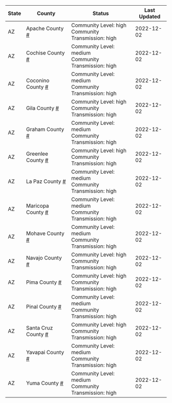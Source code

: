State | County | Status | Last Updated
--- | --- | --- | --- 
AZ | Apache County <a href="#apache_county">#</a> | <a name="apache_county"></a>Community Level: high<br/>Community Transmission: high | 2022-12-02
AZ | Cochise County <a href="#cochise_county">#</a> | <a name="cochise_county"></a>Community Level: medium<br/>Community Transmission: high | 2022-12-02
AZ | Coconino County <a href="#coconino_county">#</a> | <a name="coconino_county"></a>Community Level: medium<br/>Community Transmission: high | 2022-12-02
AZ | Gila County <a href="#gila_county">#</a> | <a name="gila_county"></a>Community Level: high<br/>Community Transmission: high | 2022-12-02
AZ | Graham County <a href="#graham_county">#</a> | <a name="graham_county"></a>Community Level: medium<br/>Community Transmission: high | 2022-12-02
AZ | Greenlee County <a href="#greenlee_county">#</a> | <a name="greenlee_county"></a>Community Level: high<br/>Community Transmission: high | 2022-12-02
AZ | La Paz County <a href="#la_paz_county">#</a> | <a name="la_paz_county"></a>Community Level: medium<br/>Community Transmission: high | 2022-12-02
AZ | Maricopa County <a href="#maricopa_county">#</a> | <a name="maricopa_county"></a>Community Level: medium<br/>Community Transmission: high | 2022-12-02
AZ | Mohave County <a href="#mohave_county">#</a> | <a name="mohave_county"></a>Community Level: medium<br/>Community Transmission: high | 2022-12-02
AZ | Navajo County <a href="#navajo_county">#</a> | <a name="navajo_county"></a>Community Level: high<br/>Community Transmission: high | 2022-12-02
AZ | Pima County <a href="#pima_county">#</a> | <a name="pima_county"></a>Community Level: high<br/>Community Transmission: high | 2022-12-02
AZ | Pinal County <a href="#pinal_county">#</a> | <a name="pinal_county"></a>Community Level: medium<br/>Community Transmission: high | 2022-12-02
AZ | Santa Cruz County <a href="#santa_cruz_county">#</a> | <a name="santa_cruz_county"></a>Community Level: high<br/>Community Transmission: high | 2022-12-02
AZ | Yavapai County <a href="#yavapai_county">#</a> | <a name="yavapai_county"></a>Community Level: medium<br/>Community Transmission: high | 2022-12-02
AZ | Yuma County <a href="#yuma_county">#</a> | <a name="yuma_county"></a>Community Level: medium<br/>Community Transmission: high | 2022-12-02
